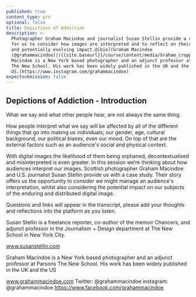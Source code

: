 ```yaml
---
published: true
content_type: pre
optional: false
title: Depictions of Addiction
description: >-
  Photographer Graham Macindoe and journalist Susan Stellin provide a case-study
  for us to consider how images are interpreted and to reflect on their enduring
  and potentially evolving impact.@[bio](Graham Macindoe
  (@grahammacindoe)|({{site.baseurl}}/course/content/media/Graham_cropped.jpg)|Graham
  Macindoe is a New York based photographer and an adjunct professor at Parsons
  The New School. His work has been widely published in the UK and the
  US.|https://www.instagram.com/grahammacindoe)
expectsubmission: false
---
```

## Depictions of Addiction - Introduction

What we say and what other people hear, are not always the same thing. 

How people interpret what we say will be affected by all of the different things that go into making us individuals; our gender, age, cultural background, our political biases, even our mood. On top of that are the external factors such as an audience's social and physical context. 

With digital images the likelihood of them being orphaned, decontextualised and misinterpreted is even greater. In this session we’re thinking about how audiences interpret our images. Scottish photographer Graham Macindoe and U.S. journalist Susan Stellin provide us with a case study. Their story offers us the opportunity to consider we might manage an audience's interpretation, whilst also considering the potential impact on our subjects of the enduring and distributed digital image.

Questions and links will appear in the transcript, please add your thoughts and reflections into the platform as you listen.


Susan Stellin is a freelance reporter, co-author of the memoir Chancers, and adjunct professor in the Journalism + Design department at The New School in New York City.

www.susanstellin.com

Graham Macindoe is a New York based photographer and an adjunct professor at Parsons The New School. His work has been widely published in the UK and the US


www.grahammacindoe.com
Twitter: @grahammacindoe
instagram: @grahammacindoe
https://www.facebook.com/grahammacindoe


